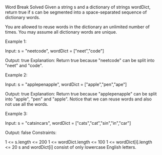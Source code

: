 Word Break
Solved 
Given a string s and a dictionary of strings wordDict, return true if s can be segmented into a space-separated sequence of dictionary words.

You are allowed to reuse words in the dictionary an unlimited number of times. You may assume all dictionary words are unique.

Example 1:

Input: s = "neetcode", wordDict = ["neet","code"]

Output: true
Explanation: Return true because "neetcode" can be split into "neet" and "code".

Example 2:

Input: s = "applepenapple", wordDict = ["apple","pen","ape"]

Output: true
Explanation: Return true because "applepenapple" can be split into "apple", "pen" and "apple". Notice that we can reuse words and also not use all the words.

Example 3:

Input: s = "catsincars", wordDict = ["cats","cat","sin","in","car"]

Output: false
Constraints:

1 <= s.length <= 200
1 <= wordDict.length <= 100
1 <= wordDict[i].length <= 20
s and wordDict[i] consist of only lowercase English letters.
